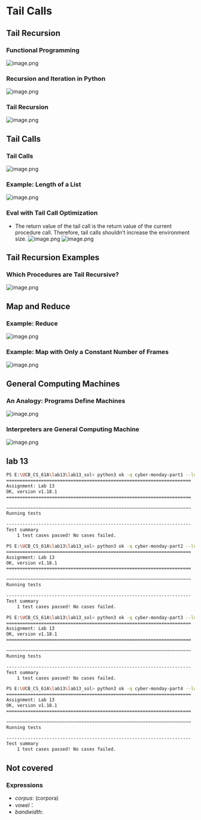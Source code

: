 # Tail Calls
## Tail Recursion
### Functional Programming
![image.png](https://s2.loli.net/2025/02/07/kNSQ9Oisc7JBmKe.png)
### Recursion and Iteration in Python
![image.png](https://s2.loli.net/2025/02/07/QI1luBw34TCfWXb.png)
### Tail Recursion
![image.png](https://s2.loli.net/2025/02/07/UL9DN5OGpBuSbCK.png)
## Tail Calls
### Tail Calls
![image.png](https://s2.loli.net/2025/02/07/V26QutCmPgBnG9z.png)
### Example: Length of a List
![image.png](https://s2.loli.net/2025/02/07/Dg9IojSVPE3MUWs.png)
### Eval with Tail Call Optimization
-  The return value of the tail call is the return value of the current procedure call. Therefore, tail calls shouldn't increase the environment size. 
![image.png](https://s2.loli.net/2025/02/07/KUJn18kIAa9Txqv.png)
![image.png](https://s2.loli.net/2025/02/07/5xio8FXrfASjy36.png)
## Tail Recursion Examples
### Which Procedures are Tail Recursive?
![image.png](https://s2.loli.net/2025/02/07/PkHi5rNJvdq26e8.png)
## Map and Reduce
### Example: Reduce
![image.png](https://s2.loli.net/2025/02/07/2xNeJ6GnAgZr1pt.png)
### Example: Map with Only a Constant Number of Frames
![image.png](https://s2.loli.net/2025/02/07/8LdfSyua6bQPzYX.png)
## General Computing Machines
### An Analogy: Programs Define Machines
![image.png](https://s2.loli.net/2025/02/07/5g7JDcBf36XzMyA.png)
### Interpreters are General Computing Machine
![image.png](https://s2.loli.net/2025/02/07/tJx3F8LRjlhXWS4.png)
## lab 13
```sh
PS E:\UCB_CS_61A\lab13\lab13_sol> python3 ok -q cyber-monday-part1 --local
=====================================================================
Assignment: Lab 13
OK, version v1.18.1
=====================================================================

~~~~~~~~~~~~~~~~~~~~~~~~~~~~~~~~~~~~~~~~~~~~~~~~~~~~~~~~~~~~~~~~~~~~~
Running tests

---------------------------------------------------------------------
Test summary
    1 test cases passed! No cases failed.

PS E:\UCB_CS_61A\lab13\lab13_sol> python3 ok -q cyber-monday-part2 --local
=====================================================================
Assignment: Lab 13
OK, version v1.18.1
=====================================================================

~~~~~~~~~~~~~~~~~~~~~~~~~~~~~~~~~~~~~~~~~~~~~~~~~~~~~~~~~~~~~~~~~~~~~
Running tests

---------------------------------------------------------------------
Test summary
    1 test cases passed! No cases failed.

PS E:\UCB_CS_61A\lab13\lab13_sol> python3 ok -q cyber-monday-part3 --local
=====================================================================
Assignment: Lab 13
OK, version v1.18.1
=====================================================================

~~~~~~~~~~~~~~~~~~~~~~~~~~~~~~~~~~~~~~~~~~~~~~~~~~~~~~~~~~~~~~~~~~~~~
Running tests

---------------------------------------------------------------------
Test summary
    1 test cases passed! No cases failed.

PS E:\UCB_CS_61A\lab13\lab13_sol> python3 ok -q cyber-monday-part4 --local
=====================================================================
Assignment: Lab 13
OK, version v1.18.1
=====================================================================

~~~~~~~~~~~~~~~~~~~~~~~~~~~~~~~~~~~~~~~~~~~~~~~~~~~~~~~~~~~~~~~~~~~~~
Running tests

---------------------------------------------------------------------
Test summary
    1 test cases passed! No cases failed.
```
## Not covered
### Expressions
- *corpus*: (corpora)
- *vowel*：
- *bandwidth*: